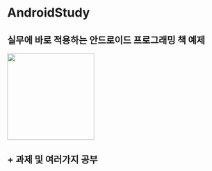 # AndroidStudy

## 실무에 바로 적용하는 안드로이드 프로그래밍 책 예제 
<img src = https://cloud.githubusercontent.com/assets/21697390/19517345/9d873866-963b-11e6-9ae4-4ce8db1f4ab1.jpg width="200" height="200"></img>

## + 과제 및 여러가지 공부
